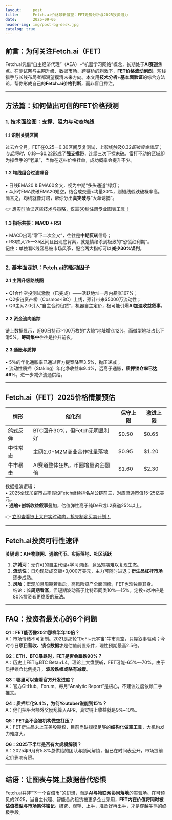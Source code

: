 ```yaml
---
layout:     post
title:      Fetch.ai价格最新展望：FET走势分析与2025投资潜力
date:       2025-09-05
header-img: img/post-bg-desk.jpg
catalog: true
---
```


## 前言：为何关注Fetch.ai（FET）
Fetch.ai凭借“自主经济代理”（AEA）+“机器学习网络”概念，长期处于**AI赛道**焦点。在测试网与主网升级、数据市场、跨链桥的刺激下，**FET价格波动剧烈**，短线猎手与长线布局者都渴望摸清未来方向。本文用**技术分析**+**基本面验证**的综合方法论，帮你形成自己的**Fetch.ai价格判断**，而非盲目押注。

---

## 方法篇：如何做出可信的FET价格预测

### 1. 技术面绘图：支撑、阻力与动态均线
#### 1.1 识别关键区间
过去六个月，FET在$0.25—$0.30区间反复测试，上影线触及$0.32即被资金抛压；与此同时，$0.18—$0.22形成了**强支撑带**，连续三次下探未破。雷打不动的区域即为操盘手的“老巢”，当你在这些价格挂单，成功概率会提升不少。

#### 1.2 均线组合过滤噪音
• 日线EMA20 & EMA60金叉，视为中期“多头通道”绿灯；  
• 4小时EMA跌破EMA20短空，结合成交量<均量30%，则短线假跌破概率高。  
简言之，均线就像灯塔，帮你分出**真突破**与“大单诱捕”。

👉 [想实时验证这些技术与策略，仅需30秒注册专业图表工具！](https://okxdog.com/)

#### 1.3 指标共振：MACD + RSI
• MACD出现“零下二次金叉”，往往是**中期反转**信号；  
• RSI跌入25—35区间且出现底背离，就是情绪杀到极致的“恐慌红利期”。  
记住：单独看K线容易被市场风筝，配合两大指标可以**减少30%误判**。

---

### 2. 基本面深扒：Fetch.ai的驱动因子
#### 2.1 主网升级路线图
• Q1合作空投测试激励（已完成）——活跃地址一月内暴涨167%；  
• Q2多链资产桥（Cosmos-IBC）上线，预计带来$5000万流动性；  
• Q3主网2.0引入“自主合约租赁”，机器自主定价，极可能引爆**AI加速收益叙事**。

#### 2.2 资金流向追踪
链上数据显示，近90日持币>100万枚的“大鲸”地址增仓12%，而微型地址占比下滑5%。**筹码集中**往往是拉升前夜。

#### 2.3 通胀与质押
• 5%的年化通胀率已通过官方提案降至3.5%，抛压递减；  
• 流动性质押（Staking）年化净收益率9.4%，远高于通胀，**质押锁仓率已达46%**，进一步减少流通供给。

---

## Fetch.ai（FET）2025价格情景预估

| 情形 | 催化剂 | 保守上限 | 激进上限 |
|---|---|---|---|
| 鸽式反弹 | BTC回升30%，但Fetch无明显利好 | $0.50 | $0.65 |
| 中性常态 | 主网2.0+M2M商业合作批量落地 | $0.95 | $1.20 |
| 牛市暴击 | AI赛道整体狂热，币圈增量资金翻倍 | $1.60 | $2.30 |

数据推演逻辑：  
• 2025全球加密市占率假设Fetch继续排名AI公链前三，对应流通市值15-25亿美元。  
• **通缩+创新收益叙事**叠加，估值弹性高于纯DeFi或L2赛道25%以上。

👉 [立即查看链上大户实时动向，抢先制定买卖计划！](https://okxdog.com/)

---

## Fetch.ai投资可行性速评
**关键词：AI+物联网、通缩代币、实际落地、社区活跃**

1. **护城河**：无许可的自主代理+学习网络，竞品短期难以复现生态。  
2. **流动性**：日均现货成交额>3,000万美元，主力可随时进退；**衍生品杠杆市场**逐步成熟。  
3. **风险**：宏观加息周期若重启，高风险资产全面回撤，FET也难独善其身。  
结论：**长周期看涨**，但短期波动高于比特币同类10%—15%。定投+对冲应是80%投资者更稳妥的玩法。

---

## FAQ：投资者最关心的6个问题

**Q1：FET能否像2021那样半年10倍？**  
A：市场情绪不可复制。2021是那轮“DeFi+元宇宙”牛市真空，只靠叙事驱动；今时今日**项目营收、锁仓数据**才是估值前置条件，理性预期最高2.5倍。

**Q2：ETH、BTC暴跌时，FET是否会跟跌90%？**  
A：历史上FET与BTC Beta≈1.4，理论上大盘腰斩，FET可能-65%~-70%。由于质押锁仓比例提升，**波段跌幅或略有减缓**。

**Q3：哪里可以查看官方开发进度？**  
A：官方GitHub、Forum、每月“Analytic Report”是核心，不建议过度依赖二手推文。

**Q4：质押年化9.4%，为何Youtuber说能到15%？**  
A：他们把平台额外奖励乱算入APR，真实链上收益就是9%~10%。

**Q5：FET会不会被机构做空打压？**  
A：FET衍生品未上车美股期权，目前尚缺规模足够的**结构化做空工具**，大机构发力难度大。

**Q6：2025下半年是否有大规模解锁？**  
A：2025年9月有5.8%总供给的团队与顾问解锁，但已在时间表公开，市场提前定价影响有限。

---

## 结语：让图表与链上数据替代恐惧
Fetch.ai并非“下一个百倍币”的幻想，而是**AI与物联网协同落地**的实验场。在可预见的2025，当自主代理、智能合约租赁被更多企业采用，**FET内在价值将同时被估值模型与市场集体铭记**。研究、观望、上手，准备好再出手，才是穿越牛熊的终极手段。